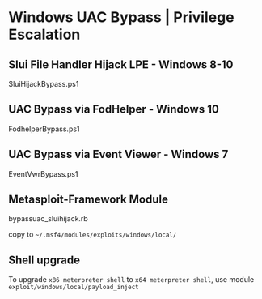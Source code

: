# Windows UAC Bypass | Privilege Escalation

## Slui File Handler Hijack LPE - Windows 8-10
SluiHijackBypass.ps1


## UAC Bypass via FodHelper - Windows 10
FodhelperBypass.ps1


## UAC Bypass via Event Viewer - Windows 7
EventVwrBypass.ps1


## Metasploit-Framework Module
bypassuac_sluihijack.rb

copy to ```~/.msf4/modules/exploits/windows/local/```

## Shell upgrade
To upgrade ```x86 meterpreter shell``` to ```x64 meterpreter shell```, use module ```exploit/windows/local/payload_inject```

